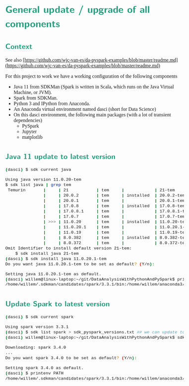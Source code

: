 <style>
body {
  font-family: "Gentium Basic", Cardo, "Linux Libertine o", "Palatino Linotype", Cambria, serif;
  font-size: 100% !important;
  padding-right: 12%;
}
code {
	padding: 0 .25em;
	
	white-space: pre;
	font-family: "Tlwg mono", Consolas, "Liberation Mono", Menlo, Courier, monospace;
	
	background-color: #ECFFFA;
	//border: 1px solid #ccc;
	//border-radius: 3px;
}

kbd {
	display: inline-block;
	padding: 3px 5px;
	font-family: "Tlwg mono", Consolas, "Liberation Mono", Menlo, Courier, monospace;
	line-height: 10px;
	color: #555;
	vertical-align: middle;
	background-color: #ECFFFA;
	border: solid 1px #ccc;
	border-bottom-color: #bbb;
	border-radius: 3px;
	box-shadow: inset 0 -1px 0 #bbb;
}

h1,h2,h3,h4,h5 {
  color: #269B7D; 
  font-family: "fira sans", "Latin Modern Sans", Calibri, "Trebuchet MS", sans-serif;
}
</style>

# General update / upgrade of all components

## Context
See also [https://github.com/wjc-van-es/da-pyspark-examples/blob/master/readme.md](https://github.com/wjc-van-es/da-pyspark-examples/blob/master/readme.md)

For this project to work we have a working configuration of the following components
- Java 11 from SDKMan (Spark is written in Scala, which runs on the Java Virtual Machine, or JVM).
- Spark from SDKMan.
- Python 3 and IPython from Anaconda.
- An Anaconda virtual environment named dasci (short for Data Science)
- On this dasci environment, the following main packages (with a lot of transient dependencies)
  - PySpark
  - Jupyter
  - matplotlib 

## Java 11 update to latest version
```bash
(dasci) $ sdk current java

Using java version 11.0.20-tem
$ sdk list java | grep tem
 Temurin       |     | 21           | tem     |            | 21-tem              
               |     | 20.0.2       | tem     | installed  | 20.0.2-tem          
               |     | 20.0.1       | tem     |            | 20.0.1-tem          
               |     | 17.0.8       | tem     | installed  | 17.0.8-tem          
               |     | 17.0.8.1     | tem     |            | 17.0.8.1-tem        
               |     | 17.0.7       | tem     |            | 17.0.7-tem          
               | >>> | 11.0.20      | tem     | installed  | 11.0.20-tem         
               |     | 11.0.20.1    | tem     |            | 11.0.20.1-tem       
               |     | 11.0.19      | tem     |            | 11.0.19-tem         
               |     | 8.0.382      | tem     | installed  | 8.0.382-tem         
               |     | 8.0.372      | tem     |            | 8.0.372-tem         
Omit Identifier to install default version 21-tem:
    $ sdk install java 21-tem
(dasci) $ sdk install java 11.0.20.1-tem
Do you want java 11.0.20.1-tem to be set as default? (Y/n): 

Setting java 11.0.20.1-tem as default.
(dasci) willem@linux-laptop:~/git/DataAnalysisWithPythonAndPySpark$ printenv PATH
/home/willem/.sdkman/candidates/spark/3.3.1/bin:/home/willem/anaconda3/envs/dasci/bin:/home/willem/anaconda3/condabin:/home/willem/.sdkman/candidates/java/current/bin:/home/willem/bin:/usr/local/sbin:/usr/local/bin:/usr/sbin:/usr/bin:/sbin:/bin:/usr/games:/usr/local/games:/snap/bin:/home/willem/.local/share/JetBrains/Toolbox/scripts

```

## Update Spark to latest version

```bash
(dasci) $ sdk current spark

Using spark version 3.3.1
(dasci) $ sdk list spark > sdk_pyspark_versions.txt ## we can update to 3.4.0 no need to specify this latest version
(dasci) willem@linux-laptop:~/git/DataAnalysisWithPythonAndPySpark$ sdk install spark

Downloading: spark 3.4.0
...
Do you want spark 3.4.0 to be set as default? (Y/n): 

Setting spark 3.4.0 as default.
(dasci) $ printenv PATH
/home/willem/.sdkman/candidates/spark/3.3.1/bin:/home/willem/anaconda3/envs/dasci/bin:/home/willem/anaconda3/condabin:/home/willem/.sdkman/candidates/java/current/bin:/home/willem/bin:/usr/local/sbin:/usr/local/bin:/usr/sbin:/usr/bin:/sbin:/bin:/usr/games:/usr/local/games:/snap/bin:/home/willem/.local/share/JetBrains/Toolbox/scripts


```